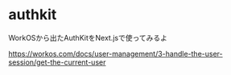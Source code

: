 # authkit

WorkOSから出たAuthKitをNext.jsで使ってみるよ

https://workos.com/docs/user-management/3-handle-the-user-session/get-the-current-user
